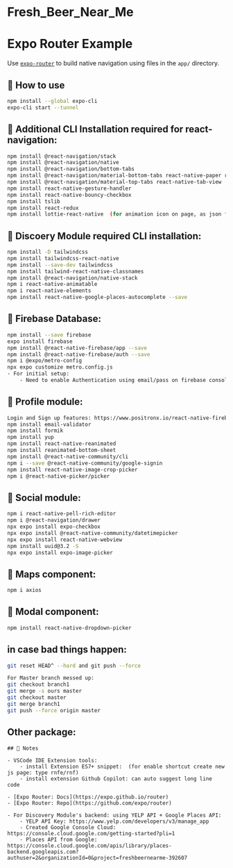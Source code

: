 # Fresh_Beer_Near_Me
# Expo Router Example

Use [`expo-router`](https://expo.github.io/router) to build native navigation using files in the `app/` directory.

## 🚀 How to use

```sh
npm install --global expo-cli
expo-cli start --tunnel
```

## 🚀 Additional CLI Installation required for react-navigation:

```sh
npm install @react-navigation/stack
npm install @react-navigation/native
npm install @react-navigation/bottom-tabs
npm install @react-navigation/material-bottom-tabs react-native-paper react-native-vector-icons
npm install @react-navigation/material-top-tabs react-native-tab-view
npm install react-native-gesture-handler
npm install react-native-bouncy-checkbox
npm install tslib
npm install react-redux
npm install lottie-react-native  (for animation icon on page, as json file)
```

## 📝 Discoery Module required CLI installation:

```sh
npm install -D tailwindcss
npm install tailwindcss-react-native
npm install --save-dev tailwindcss
npm install tailwind-react-native-classnames
npm install @react-navigation/native-stack
npm i react-native-animatable
npm i react-native-elements
npm install react-native-google-places-autocomplete --save

```


## 📝 Firebase Database:
```sh
npm install --save firebase
expo install firebase
npm install @react-native-firebase/app --save
npm install @react-native-firebase/auth --save
npm i @expo/metro-config
npx expo customize metro.config.js
- For initial setup:
    - Need to enable Authentication using email/pass on firebase console page
```


## 📝 Profile module:
```sh
Login and Sign up features: https://www.positronx.io/react-native-firebase-login-and-user-registration-tutorial/
npm install email-validator
npm install formik
npm install yup
npm install react-native-reanimated
npm install reanimated-bottom-sheet
npm install @react-native-community/cli
npm i --save @react-native-community/google-signin
npm install react-native-image-crop-picker
npm i @react-native-picker/picker
```

## 📝 Social module:

```sh
npm i react-native-pell-rich-editor
npm i @react-navigation/drawer
npx expo install expo-checkbox
npx expo install @react-native-community/datetimepicker
npx expo install react-native-webview
npm install uuid@3.2 -S
npx expo install expo-image-picker
```

## 📝 Maps component:

```sh
npm i axios
```

## 📝 Modal component:

```sh
npm install react-native-dropdown-picker
```

## in case bad things happen:

```sh
git reset HEAD^ --hard and git push --force

For Master branch messed up:
git checkout branch1
git merge -s ours master
git checkout master
git merge branch1
git push --force origin master
```

## Other package:

```
## 📝 Notes

- VSCode IDE Extension tools:
    - install Extension ES7+ snippet:  (for enable shortcut create new js page: type rnfe/rnf)
    - install extension Github Copilot: can auto suggest long line code

- [Expo Router: Docs](https://expo.github.io/router)
- [Expo Router: Repo](https://github.com/expo/router)

- For Discovery Module's backend: using YELP API + Google Places API:
    - YELP API Key: https://www.yelp.com/developers/v3/manage_app
    - Created Google Console Cloud: https://console.cloud.google.com/getting-started?pli=1
    - Places API from Google: https://console.cloud.google.com/apis/library/places-backend.googleapis.com?authuser=2&organizationId=0&project=freshbeernearme-392607
